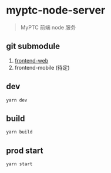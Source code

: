 # myptc-node-server
> MyPTC 前端 node 服务

## git submodule
1. [frontend-web](http://git.lean-bi.com/PTC/myptc-frontend)
1. frontend-mobile (待定)

## dev
```bash
yarn dev
```

## build
```bash
yarn build
```

## prod start
```bash
yarn start
```